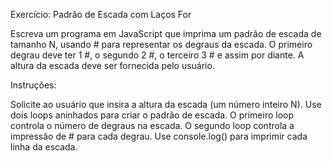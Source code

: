 Exercício: Padrão de Escada com Laços For

Escreva um programa em JavaScript que imprima um padrão de escada de tamanho N, usando # para representar os degraus da escada. 
O primeiro degrau deve ter 1 #, o segundo 2 #, o terceiro 3 # e assim por diante. A altura da escada deve ser fornecida pelo usuário.

Instruções:

Solicite ao usuário que insira a altura da escada (um número inteiro N).
Use dois loops aninhados para criar o padrão de escada.
O primeiro loop controla o número de degraus na escada.
O segundo loop controla a impressão de # para cada degrau.
Use console.log() para imprimir cada linha da escada.